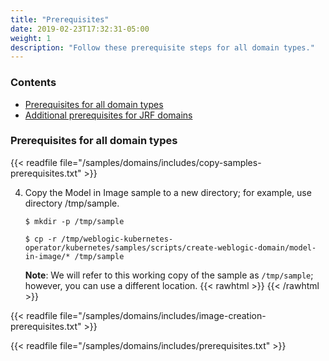 ```yaml
---
title: "Prerequisites"
date: 2019-02-23T17:32:31-05:00
weight: 1
description: "Follow these prerequisite steps for all domain types."
---
```

### Contents

- [Prerequisites for all domain types](#prerequisites-for-all-domain-types)
- [Additional prerequisites for JRF domains](#additional-prerequisites-for-jrf-domains)

### Prerequisites for all domain types

{{< readfile file="/samples/domains/includes/copy-samples-prerequisites.txt" >}}

4. Copy the Model in Image sample to a new directory; for example, use directory /tmp/sample.
   ```
   $ mkdir -p /tmp/sample
   ```

   ```
   $ cp -r /tmp/weblogic-kubernetes-operator/kubernetes/samples/scripts/create-weblogic-domain/model-in-image/* /tmp/sample
   ```
   **Note**: We will refer to this working copy of the sample as `/tmp/sample`; however, you can use a different location.
   {{< rawhtml >}}
   <a name="resume"></a>
   {{< /rawhtml >}}

{{< readfile file="/samples/domains/includes/image-creation-prerequisites.txt" >}}

{{< readfile file="/samples/domains/includes/prerequisites.txt" >}}

